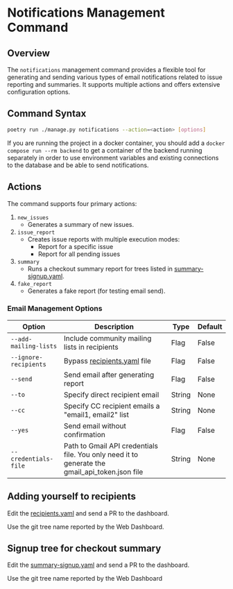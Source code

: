 # Notifications Management Command

## Overview

The `notifications` management command provides a flexible tool for generating and sending various types of email notifications related to issue reporting and summaries. It supports multiple actions and offers extensive configuration options.


## Command Syntax

```bash
poetry run ./manage.py notifications --action=<action> [options]
```

If you are running the project in a docker container, you should add a `docker compose run --rm backend` to get a container of the backend running separately in order to use environment variables and existing connections to the database and be able to send notifications.


## Actions

The command supports four primary actions:

1. `new_issues`
    * Generates a summary of new issues.
1. `issue_report`
    * Creates issue reports with multiple execution modes:
        * Report for a specific issue
        * Report for all pending issues
1. `summary`
    * Runs a checkout summary report for trees listed in [summary-signup.yaml](../backend/kernelCI_app/management/commands/data/summary-signup.yaml).
1.  `fake_report`
    * Generates a fake report (for  testing email send).


### Email Management Options

| Option | Description | Type | Default |
|--------|-------------|------|---------|
| `--add-mailing-lists` | Include community mailing lists in recipients | Flag | False |
| `--ignore-recipients` | Bypass [recipients.yaml](../backend/kernelCI_app/management/commands/data/recipients.yaml) file | Flag | False |
| `--send` | Send email after generating report | Flag | False |
| `--to` | Specify direct recipient email | String | None |
| `--cc` | Specify CC recipient emails a "email1, email2" list  | String | None |
| `--yes` | Send email without confirmation | Flag | False |
| `--credentials-file` | Path to Gmail API credentials file. You only need it to generate the gmail_api_token.json file | String | None |


## Adding yourself to recipients

Edit the [recipients.yaml](../backend/kernelCI_app/management/commands/data/recipients.yaml) and send a PR to the dashboard.

Use the git tree name reported by the
Web Dashboard.


## Signup tree for checkout summary

Edit the [summary-signup.yaml](../backend/kernelCI_app/management/commands/data/summary-signup.yaml) and send a PR to the dashboard.

Use the git tree name reported by the
Web Dashboard